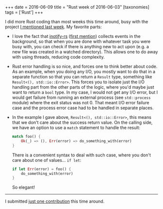 +++
date = 2016-06-09
title = "Rust week of 2016-06-03"
[taxonomies]
tags = ['Rust']
+++

I did more Rust coding than most weeks this time around, busy with the
project [I mentioned last week]. My favorite parts:

-   I love the fact that [inotify-rs] ([first mention]) collects events
    in the background, so that when you are done with whatever task you
    were busy with, you can check if there is anything new to act upon
    (e.g. a new file was created in a watched directory). This allows
    one to do away with using threads, reducing code complexity.
-   Rust error handling is so nice, and forces one to think better about
    code. As an example, when you doing any I/O, you mostly want to do
    that in a separate function so that you can return a `Result` type,
    something like `Result<(), std::io::Error>`. This forces you to
    isolate just the I/O handling part from the other parts of the
    logic, where you'd maybe just want to return a `bool` type. In
    my case, I would not get any I/O error, but I would get failure from
    running an external process (see `std::process` module) where the
    exit status was not 0. That meant I/O error failure case and the
    process error case had to be handled in separate places.
-   In the example I gave above, `Result<(), std::io::Error>`, this
    means that we don't care about the success return value. On the
    calling side, we have an option to use a `match` statement to handle
    the result:


    ```rust
    match foo() {
        Ok(_) => (), Err(error) => do_something_with(error)
    }
    ```

    There is a convenient syntax to deal with such case, where you
    don't care about one of values... `if let`:

    ```rust
    if let Err(error) = foo() {
        do_something_with(error)
    }
    ```

    So elegant!

---

I submitted [just one contribution] this time around.

  [I mentioned last week]: http://tshepang.net/rust-week-of-2016-05-27
  [inotify-rs]: https://github.com/hannobraun/inotify-rs
  [first mention]: http://tshepang.net/rust-week-of-2015-07-31
  [just one contribution]: https://github.com/rust-lang/rust/pull/34185
